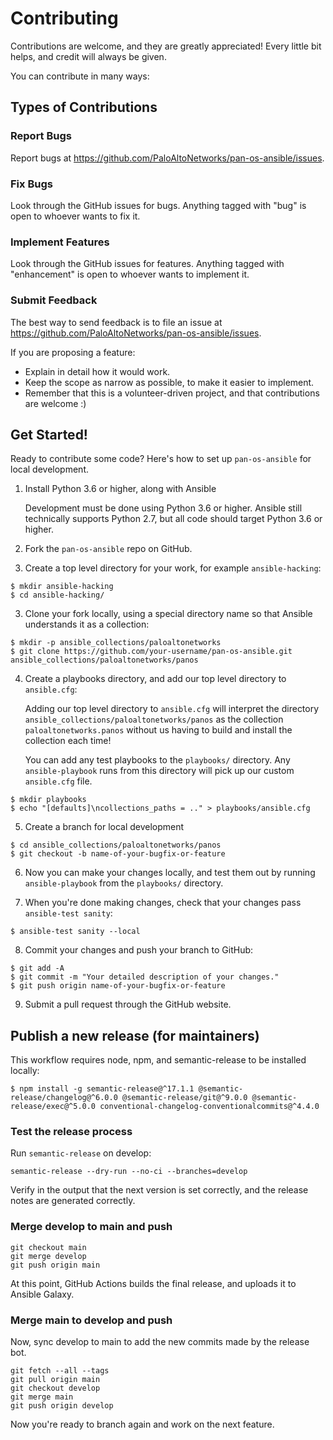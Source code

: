 # Contributing

Contributions are welcome, and they are greatly appreciated! Every little bit helps,
and credit will always be given.

You can contribute in many ways:

## Types of Contributions

### Report Bugs

Report bugs at https://github.com/PaloAltoNetworks/pan-os-ansible/issues.

### Fix Bugs

Look through the GitHub issues for bugs. Anything tagged with "bug" is open to whoever
wants to fix it.

### Implement Features

Look through the GitHub issues for features. Anything tagged with "enhancement" is
open to whoever wants to implement it.

### Submit Feedback

The best way to send feedback is to file an issue at
https://github.com/PaloAltoNetworks/pan-os-ansible/issues.

If you are proposing a feature:

- Explain in detail how it would work.
- Keep the scope as narrow as possible, to make it easier to implement.
- Remember that this is a volunteer-driven project, and that contributions 
  are welcome :)

## Get Started!

Ready to contribute some code? Here's how to set up `pan-os-ansible` for local development.

1. Install Python 3.6 or higher, along with Ansible

   Development must be done using Python 3.6 or higher.  Ansible still technically
   supports Python 2.7, but all code should target Python 3.6 or higher.

2. Fork the `pan-os-ansible` repo on GitHub.

3. Create a top level directory for your work, for example `ansible-hacking`:

```
$ mkdir ansible-hacking
$ cd ansible-hacking/
```

3. Clone your fork locally, using a special directory name so that Ansible understands
   it as a collection:

```
$ mkdir -p ansible_collections/paloaltonetworks
$ git clone https://github.com/your-username/pan-os-ansible.git ansible_collections/paloaltonetworks/panos
```

4. Create a playbooks directory, and add our top level directory to `ansible.cfg`:

   Adding our top level directory to `ansible.cfg` will interpret the directory
   `ansible_collections/paloaltonetworks/panos` as the collection
   `paloaltonetworks.panos` without us having to build and install the collection each
   time!

   You can add any test playbooks to the `playbooks/` directory.  Any
   `ansible-playbook` runs from this directory will pick up our custom `ansible.cfg`
   file.

```
$ mkdir playbooks
$ echo "[defaults]\ncollections_paths = .." > playbooks/ansible.cfg
``` 

5. Create a branch for local development

```
$ cd ansible_collections/paloaltonetworks/panos
$ git checkout -b name-of-your-bugfix-or-feature
```

6. Now you can make your changes locally, and test them out by running
`ansible-playbook` from the `playbooks/` directory.

7. When you're done making changes, check that your changes pass `ansible-test sanity`:

```
$ ansible-test sanity --local
```

8. Commit your changes and push your branch to GitHub:

```
$ git add -A
$ git commit -m "Your detailed description of your changes."
$ git push origin name-of-your-bugfix-or-feature
```

9. Submit a pull request through the GitHub website.

## Publish a new release (for maintainers)

This workflow requires node, npm, and semantic-release to be installed locally:

```
$ npm install -g semantic-release@^17.1.1 @semantic-release/changelog@^6.0.0 @semantic-release/git@^9.0.0 @semantic-release/exec@^5.0.0 conventional-changelog-conventionalcommits@^4.4.0
```

### Test the release process

Run `semantic-release` on develop:

```
semantic-release --dry-run --no-ci --branches=develop
```

Verify in the output that the next version is set correctly, and the release notes are generated correctly.

### Merge develop to main and push

```
git checkout main
git merge develop
git push origin main
```

At this point, GitHub Actions builds the final release, and uploads it to Ansible Galaxy.

### Merge main to develop and push

Now, sync develop to main to add the new commits made by the release bot.

```
git fetch --all --tags
git pull origin main
git checkout develop
git merge main
git push origin develop
```

Now you're ready to branch again and work on the next feature.
